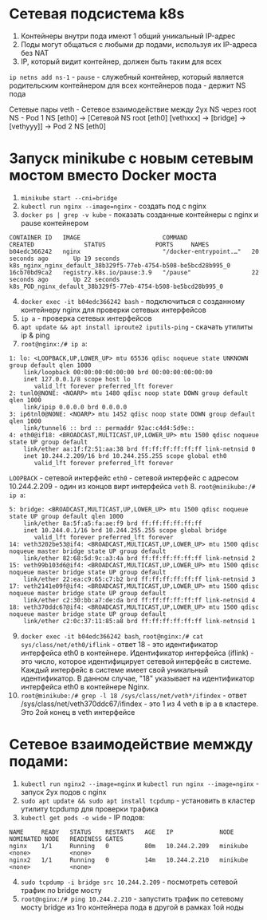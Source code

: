 # Сетевая подсистема k8s
1. Контейнеры внутри пода имеют 1 общий уникальный IP-адрес
2. Поды могут общаться с любыми др подами, используя их IP-адреса без NAT
3. IP, который видит контейнер, должен быть таким для всех

`ip netns add ns-1` - 
`pause` - служебный контейнер, который является родительским контейнером для всех контейнеров пода
        - держит NS пода

Сетевые пары veth - Сетевое взаимодействие между 2ух NS через root NS
        - Pod 1 NS [eth0] -> [Сетевой NS root [eth0] [vethxxx] -> [bridge] -> [vethyyy]] -> Pod 2 NS [eth0]


# Запуск minikube с новым сетевым мостом вместо Docker моста
1. `minikube start --cni=bridge`
2. `kubectl run nginx --image=nginx` - создать под с nginx
3. `docker ps | grep -v kube` - показать созданные контейнеры с nginx и pause контейнером
```
CONTAINER ID   IMAGE                       COMMAND                  CREATED              STATUS              PORTS     NAMES
b04edc366242   nginx                       "/docker-entrypoint.…"   20 seconds ago       Up 19 seconds                 k8s_nginx_nginx_default_38b329f5-77eb-4754-b508-be5bcd28b995_0
16cb70bd9ca2   registry.k8s.io/pause:3.9   "/pause"                 22 seconds ago       Up 22 seconds                 k8s_POD_nginx_default_38b329f5-77eb-4754-b508-be5bcd28b995_0
```
4. `docker exec -it b04edc366242 bash` - подключиться с созданному контейнеру nginx для проверки сетевых интерфейсов
5. `ip a` - проверка сетевых интерфейсов
6. `apt update && apt install iproute2 iputils-ping` - скачать утилиты ip & ping
7. `root@nginx:/# ip a`:
```
1: lo: <LOOPBACK,UP,LOWER_UP> mtu 65536 qdisc noqueue state UNKNOWN group default qlen 1000
    link/loopback 00:00:00:00:00:00 brd 00:00:00:00:00:00
    inet 127.0.0.1/8 scope host lo
       valid_lft forever preferred_lft forever
2: tunl0@NONE: <NOARP> mtu 1480 qdisc noop state DOWN group default qlen 1000
    link/ipip 0.0.0.0 brd 0.0.0.0
3: ip6tnl0@NONE: <NOARP> mtu 1452 qdisc noop state DOWN group default qlen 1000
    link/tunnel6 :: brd :: permaddr 92ac:c4d4:5d9e::
4: eth0@if18: <BROADCAST,MULTICAST,UP,LOWER_UP> mtu 1500 qdisc noqueue state UP group default 
    link/ether aa:1f:f2:51:aa:38 brd ff:ff:ff:ff:ff:ff link-netnsid 0
    inet 10.244.2.209/16 brd 10.244.255.255 scope global eth0
       valid_lft forever preferred_lft forever
```
`LOOPBACK` - сетевой интерфейс
`eth0` - сетевой интерфейс с адресом 10.244.2.209 - один из концов вирт интерфейса `veth`
8. `root@minikube:/# ip a`:
```
5: bridge: <BROADCAST,MULTICAST,UP,LOWER_UP> mtu 1500 qdisc noqueue state UP group default qlen 1000
    link/ether 8a:5f:a5:fa:ae:f9 brd ff:ff:ff:ff:ff:ff
    inet 10.244.0.1/16 brd 10.244.255.255 scope global bridge
       valid_lft forever preferred_lft forever
14: veth3202be53@if4: <BROADCAST,MULTICAST,UP,LOWER_UP> mtu 1500 qdisc noqueue master bridge state UP group default 
    link/ether 82:68:5d:9c:a3:4a brd ff:ff:ff:ff:ff:ff link-netnsid 2
15: veth99b103d6@if4: <BROADCAST,MULTICAST,UP,LOWER_UP> mtu 1500 qdisc noqueue master bridge state UP group default 
    link/ether 22:ea:c9:65:c7:b2 brd ff:ff:ff:ff:ff:ff link-netnsid 3
17: veth2141e09f@if4: <BROADCAST,MULTICAST,UP,LOWER_UP> mtu 1500 qdisc noqueue master bridge state UP group default 
    link/ether c2:30:bb:a7:de:da brd ff:ff:ff:ff:ff:ff link-netnsid 4
18: veth370ddc67@if4: <BROADCAST,MULTICAST,UP,LOWER_UP> mtu 1500 qdisc noqueue master bridge state UP group default 
    link/ether c2:0c:37:11:85:a8 brd ff:ff:ff:ff:ff:ff link-netnsid 1
```
9. `docker exec -it b04edc366242 bash`, `root@nginx:/# cat sys/class/net/eth0/iflink` - ответ 18 - это идентификатор интерфейса eth0 в контейнере. 
Идентификатор интерфейса (iflink) - это число, которое идентифицирует сетевой интерфейс в системе. Каждый интерфейс в системе имеет свой уникальный идентификатор. В данном случае, "18" указывает на идентификатор интерфейса eth0 в контейнере Nginx.
10. `root@minikube:/# grep -l 18 /sys/class/net/veth*/ifindex` - ответ /sys/class/net/veth370ddc67/ifindex - это 1 из 4 veth в ip a в кластере. Это 2ой конец в veth интерфейсе


# Сетевое взаимодействие мемжду подами:
1. `kubectl run nginx2 --image=nginx` и `kubectl run nginx --image=nginx` - запуск 2ух подов с nginx
2. `sudo apt update && sudo apt install tcpdump` - установить в кластер утилиту tcpdump для проверки трафика
3. `kubectl get pods -o wide` - IP подов:
```
NAME     READY   STATUS    RESTARTS   AGE   IP             NODE       NOMINATED NODE   READINESS GATES
nginx    1/1     Running   0          80m   10.244.2.209   minikube   <none>           <none>
nginx2   1/1     Running   0          14m   10.244.2.210   minikube   <none>           <none>
```
4. `sudo tcpdump -i bridge src 10.244.2.209` - посмотреть сетевой трафик по bridge мосту
5. `root@nginx:/# ping 10.244.2.210` - запустить трафик по сетевому мосту bridge из 1го контейнера пода в другой в рамках 1ой ноды